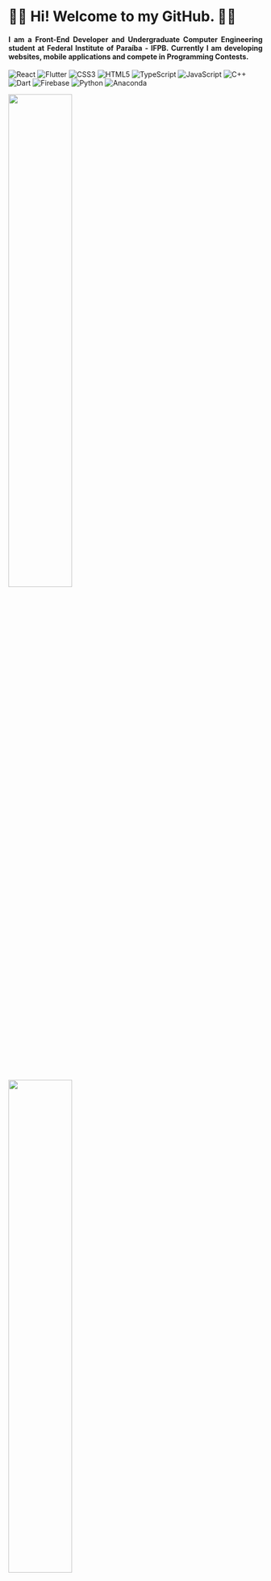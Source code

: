 <h1 align="justify">  👋🏼 Hi! Welcome to my GitHub. 👨‍💻 </h1>

 
<h4> 
<p align="justify">
I am a Front-End Developer and Undergraduate Computer Engineering student at Federal Institute of Paraíba - IFPB. Currently I am developing websites, mobile applications and compete in Programming Contests.
</p> 
</h4> 

<div>

 
![React](https://img.shields.io/badge/react-black.svg?style=for-the-badge&logo=react&logoColor=gray) 
![Flutter](https://img.shields.io/badge/Flutter-black.svg?style=for-the-badge&logo=Flutter&logoColor=gray)
![CSS3](https://img.shields.io/badge/css3-black.svg?style=for-the-badge&logo=css3&logoColor=gray) 
![HTML5](https://img.shields.io/badge/html5-black.svg?style=for-the-badge&logo=html5&logoColor=gray) 
![TypeScript](https://img.shields.io/badge/typescript-black.svg?style=for-the-badge&logo=typescript&logoColor=gray) 
![JavaScript](https://img.shields.io/badge/javascript-black.svg?style=for-the-badge&logo=javascript&logoColor=gray) 
![C++](https://img.shields.io/badge/c++-black.svg?style=for-the-badge&logo=c%2B%2B&logoColor=gray) 
![Dart](https://img.shields.io/badge/dart-black.svg?style=for-the-badge&logo=dart&logoColor=gray) 
![Firebase](https://img.shields.io/badge/firebase-black.svg?style=for-the-badge&logo=firebase&logoColor=gray)
![Python](https://img.shields.io/badge/python-black?style=for-the-badge&logo=python&logoColor=gray) 
![Anaconda](https://img.shields.io/badge/Anaconda-black.svg?style=for-the-badge&logo=anaconda&logoColor=gray) 
</div>

<div>

<img height="50%" src="https://github-readme-stats.vercel.app/api?username=pedromacedol&theme=dark&hide_border=true&include_all_commits=true&count_private=true"/> 
<img height="50%" src="https://github-readme-streak-stats.herokuapp.com/?user=pedromacedol&theme=dark&hide_border=true"/>

<h2> 🌐 Socials: </h2>

[![Instagram](https://img.shields.io/badge/Instagram-%23E4405F.svg?logo=Instagram&logoColor=white)](https://instagram.com/https://www.instagram.com/pedromacedol.dev/) 
[![LinkedIn](https://img.shields.io/badge/LinkedIn-%230077B5.svg?logo=linkedin&logoColor=white)](https://linkedin.com/in/https://www.linkedin.com/in/pedromacedol/)

<h5> 
💬 I'm a young, determined, dreamer, visionary and tech lover. I'm always open to learning and share leanings. If you want to talk about software development, coding or anything else, send me a message.
</h5> 
